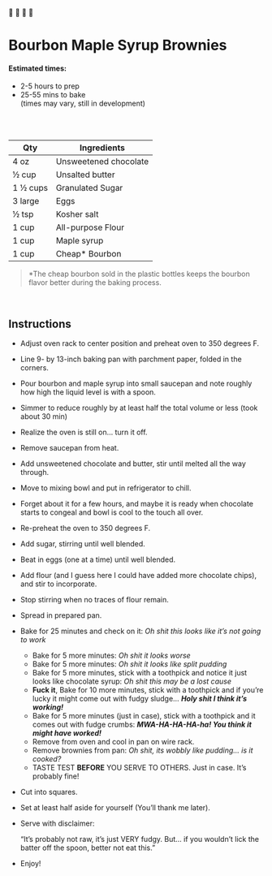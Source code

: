 🍁 🍁 🍫 🍫 
# Bourbon Maple Syrup Brownies 

#### Estimated times:

- 2-5 hours to prep
- 25-55 mins to bake
<br>(times may vary, still in development)


<br> <br>


Qty | Ingredients
--- | ---
4 oz | Unsweetened chocolate
½ cup | Unsalted butter
1 ½ cups | Granulated Sugar
3 large| Eggs
½ tsp | Kosher salt
1 cup | All-purpose Flour
1 cup | Maple syrup
1 cup | Cheap* Bourbon
> *The cheap bourbon sold in the plastic bottles keeps the bourbon flavor better during the baking process.

<br>

## Instructions
* Adjust oven rack to center position and preheat oven to 350 degrees F. 
* Line 9- by 13-inch baking pan with parchment paper, folded in the corners.
* Pour bourbon and maple syrup into small saucepan and note roughly how high the liquid level is with a spoon.
* Simmer to reduce roughly by at least half the total volume or less (took about 30 min)
* Realize the oven is still on… turn it off.
* Remove saucepan from heat.
* Add unsweetened chocolate and butter, stir until melted all the way through. 
* Move to mixing bowl and put in refrigerator to chill.
* Forget about it for a few hours, and maybe it is ready when chocolate starts to congeal and bowl is cool to the touch all over.
* Re-preheat the oven to 350 degrees F.
* Add sugar, stirring until well blended. 
* Beat in eggs (one at a time) until well blended. 
* Add flour (and I guess here I could have added more chocolate chips), and stir to incorporate. 
* Stop stirring when no traces of flour remain. 
* Spread in prepared pan.
* Bake for 25 minutes and check on it: *Oh shit this looks like it’s not going to work*
    * Bake for 5 more minutes: *Oh shit it looks worse*
    * Bake for 5 more minutes: *Oh shit it looks like split pudding*
    * Bake for 5 more minutes, stick with a toothpick and notice it just looks like chocolate syrup: *Oh shit this may be a lost cause*
    * **Fuck it**, Bake for 10 more minutes, stick with a toothpick and if you’re lucky it might come out with fudgy sludge… ***Holy shit I think it’s working!***
    * Bake for 5 more minutes (just in case), stick with a toothpick and it comes out with fudge crumbs: ***MWA-HA-HA-HA-ha! You think it might have worked!***
    * Remove from oven and cool in pan on wire rack. 
    * Remove brownies from pan: *Oh shit, its wobbly like pudding… is it cooked?*
    * TASTE TEST **BEFORE** YOU SERVE TO OTHERS. Just in case. It’s probably fine!
* Cut into squares.
* Set at least half aside for yourself (You’ll thank me later).
* Serve with disclaimer: 
    
    “It’s probably not raw, it’s just VERY fudgy. But… if you wouldn’t lick the batter off the spoon, better not eat this.”
    
* Enjoy!

